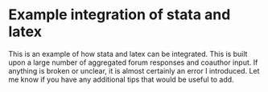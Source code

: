# Example integration of stata and latex

This is an example of how stata and latex can be integrated. This is built upon a large number of aggregated forum responses and coauthor input. If anything is broken or unclear, it is almost certainly an error I introduced. Let me know if you have any additional tips that would be useful to add. 






